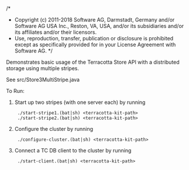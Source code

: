 /*
 * Copyright (c) 2011-2018 Software AG, Darmstadt, Germany and/or Software AG USA Inc., Reston, VA, USA, and/or its subsidiaries and/or its affiliates and/or their licensors.
 * Use, reproduction, transfer, publication or disclosure is prohibited except as specifically provided for in your License Agreement with Software AG.
 */

Demonstrates basic usage of the Terracotta Store API with a distributed storage using multiple stripes.

See src/Store3MultiStripe.java

To Run:
1. Start up two stripes (with one server each) by running 

        ./start-stripe1.(bat|sh) <terracotta-kit-path>
        ./start-stripe2.(bat|sh) <terracotta-kit-path>
        
2. Configure the cluster by running 

        ./configure-cluster.(bat|sh) <terracotta-kit-path>
        
3. Connect a TC DB client to the cluster by running 
        
        ./start-client.(bat|sh) <terracotta-kit-path>
